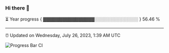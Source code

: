 ### Hi there 👋

⏳ Year progress { ▓▓▓▓▓▓▓▓▓▓▓▓▓▓▓▓░░░░░░░░░░░░░░ } 56.46 %

---

⏰ Updated on Wednesday, July 26, 2023, 1:39 AM UTC

![Progress Bar CI](https://github.com/arthurbuhl/arthurbuhl/workflows/Progress%20Bar%20CI/badge.svg)
